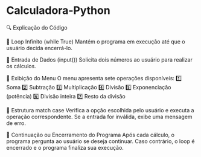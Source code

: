 # Calculadora-Python
🔍 Explicação do Código

📌 Loop Infinito (while True)
Mantém o programa em execução até que o usuário decida encerrá-lo.

📌 Entrada de Dados (input())
Solicita dois números ao usuário para realizar os cálculos.

📌 Exibição do Menu
O menu apresenta sete operações disponíveis:
1️⃣ Soma
2️⃣ Subtração
3️⃣ Multiplicação
4️⃣ Divisão
5️⃣ Exponenciação (potência)
6️⃣ Divisão inteira
7️⃣ Resto da divisão

📌 Estrutura match case
Verifica a opção escolhida pelo usuário e executa a operação correspondente. Se a entrada for inválida, exibe uma mensagem de erro.

📌 Continuação ou Encerramento do Programa
Após cada cálculo, o programa pergunta ao usuário se deseja continuar. Caso contrário, o loop é encerrado e o programa finaliza sua execução.
